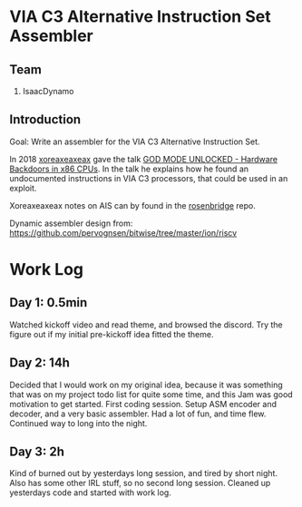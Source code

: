 # VIA C3 Alternative Instruction Set Assembler
## Team
1. IsaacDynamo

## Introduction

Goal: Write an assembler for the VIA C3 Alternative Instruction Set.


In 2018 [xoreaxeaxeax](https://twitter.com/xoreaxeaxeax) gave the talk [GOD MODE UNLOCKED - Hardware Backdoors in x86 CPUs](https://www.youtube.com/watch?v=_eSAF_qT_FY). In the talk he explains how he found an undocumented instructions in VIA C3 processors, that could be used in an exploit.



Xoreaxeaxeax notes on AIS can by found in the [rosenbridge](https://github.com/xoreaxeaxeax/rosenbridge) repo.


Dynamic assembler design from:
https://github.com/pervognsen/bitwise/tree/master/ion/riscv


# Work Log
## Day 1: 0.5min
Watched kickoff video and read theme, and browsed the discord. Try the figure out if my initial pre-kickoff idea fitted the theme.

## Day 2: 14h
Decided that I would work on my original idea, because it was something that was on my project todo list for quite some time, and this Jam was good motivation to get started.
First coding session. Setup ASM encoder and decoder, and a very basic assembler. Had a lot of fun, and time flew. Continued way to long into the night.

## Day 3: 2h
Kind of burned out by yesterdays long session, and tired by short night. Also has some other IRL stuff, so no second long session.
Cleaned up yesterdays code and started with work log.
